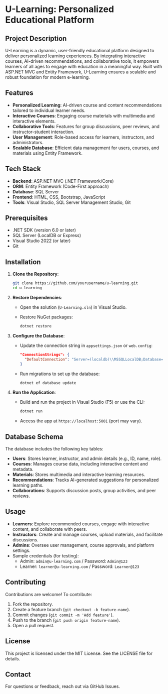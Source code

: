 # U-Learning: Personalized Educational Platform

## Project Description

U-Learning is a dynamic, user-friendly educational platform designed to deliver personalized learning experiences. By integrating interactive courses, AI-driven recommendations, and collaborative tools, it empowers learners of all ages to engage with education in a meaningful way. Built with ASP.NET MVC and Entity Framework, U-Learning ensures a scalable and robust foundation for modern e-learning.

## Features

- **Personalized Learning**: AI-driven course and content recommendations tailored to individual learner needs.
- **Interactive Courses**: Engaging course materials with multimedia and interactive elements.
- **Collaborative Tools**: Features for group discussions, peer reviews, and instructor-student interaction.
- **User Management**: Role-based access for learners, instructors, and administrators.
- **Scalable Database**: Efficient data management for users, courses, and materials using Entity Framework.

## Tech Stack

- **Backend**: ASP.NET MVC (.NET Framework/Core)
- **ORM**: Entity Framework (Code-First approach)
- **Database**: SQL Server
- **Frontend**: HTML, CSS, Bootstrap, JavaScript
- **Tools**: Visual Studio, SQL Server Management Studio, Git

## Prerequisites

- .NET SDK (version 6.0 or later)
- SQL Server (LocalDB or Express)
- Visual Studio 2022 (or later)
- Git

## Installation

1. **Clone the Repository**:

   ```bash
   git clone https://github.com/yourusername/u-learning.git
   cd u-learning
   ```

2. **Restore Dependencies**:

   - Open the solution (`U-Learning.sln`) in Visual Studio.
   - Restore NuGet packages:

     ```bash
     dotnet restore
     ```

3. **Configure the Database**:

   - Update the connection string in `appsettings.json` or `web.config`:

     ```json
     "ConnectionStrings": {
       "DefaultConnection": "Server=(localdb)\\MSSQLLocalDB;Database=ULearningDB;Trusted_Connection=True;"
     }
     ```
   - Run migrations to set up the database:

     ```bash
     dotnet ef database update
     ```

4. **Run the Application**:

   - Build and run the project in Visual Studio (F5) or use the CLI:

     ```bash
     dotnet run
     ```
   - Access the app at `https://localhost:5001` (port may vary).

## Database Schema

The database includes the following key tables:

- **Users**: Stores learner, instructor, and admin details (e.g., ID, name, role).
- **Courses**: Manages course data, including interactive content and metadata.
- **Materials**: Stores multimedia and interactive learning resources.
- **Recommendations**: Tracks AI-generated suggestions for personalized learning paths.
- **Collaborations**: Supports discussion posts, group activities, and peer reviews.

## Usage

- **Learners**: Explore recommended courses, engage with interactive content, and collaborate with peers.
- **Instructors**: Create and manage courses, upload materials, and facilitate discussions.
- **Admins**: Oversee user management, course approvals, and platform settings.
- Sample credentials (for testing):
  - Admin: `admin@u-learning.com` / Password: `Admin@123`
  - Learner: `learner@u-learning.com` / Password: `Learner@123`

## Contributing

Contributions are welcome! To contribute:

1. Fork the repository.
2. Create a feature branch (`git checkout -b feature-name`).
3. Commit changes (`git commit -m 'Add feature'`).
4. Push to the branch (`git push origin feature-name`).
5. Open a pull request.

## License

This project is licensed under the MIT License. See the LICENSE file for details.

## Contact

For questions or feedback, reach out via GitHub Issues.